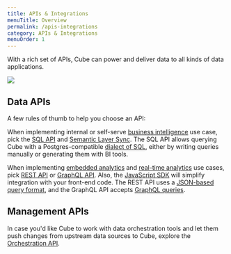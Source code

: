 ```yaml
---
title: APIs & Integrations
menuTitle: Overview
permalink: /apis-integrations
category: APIs & Integrations
menuOrder: 1
---
```


With a rich set of APIs, Cube can power and deliver data to all kinds of
data applications.

<img
  src="https://ucarecdn.com/df9de86e-4829-4c9d-9882-0984fbd8c719/"
  style="border: 0;"
/>

## Data APIs

A few rules of thumb to help you choose an API:

When implementing internal or self-serve [business intelligence][cube-issbi]
use case, pick the [SQL API][ref-sql-api] and [Semantic Layer Sync][ref-sls].
The SQL API allows querying Cube with a Postgres-compatible
[dialect of SQL][ref-sql-syntax], either by writing queries manually or
generating them with BI tools.

When implementing [embedded analytics][cube-ea] and
[real-time analytics][cube-rta] use cases, pick [REST API][ref-rest-api] or
[GraphQL API][ref-graphql-api]. Also, the [JavaScript SDK][ref-js-sdk] will
simplify integration with your front-end code. The REST API uses a
[JSON-based query format][ref-json-syntax], and the GraphQL API accepts
[GraphQL queries][ref-graphql-syntax].

## Management APIs

In case you'd like Cube to work with data orchestration tools and let them
push changes from upstream data sources to Cube, explore the
[Orchestration API][ref-orchestration-api].

[cube-issbi]: https://cube.dev/use-cases/semantic-layer
[cube-ea]: https://cube.dev/use-cases/embedded-analytics
[cube-rta]: https://cube.dev/use-cases/real-time-analytics
[ref-sql-api]: /backend/sql
[ref-rest-api]: /http-api/rest
[ref-graphql-api]: /http-api/graphql
[ref-orchestration-api]: /orchestration-api
[ref-sls]: /semantic-layer-sync
[ref-js-sdk]: /frontend-introduction
[ref-sql-syntax]: /backend/sql#querying-fundamentals
[ref-json-syntax]: http://localhost:8000/query-format
[ref-graphql-syntax]: /http-api/graphql#getting-started